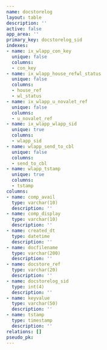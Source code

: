 ```yaml
---
name: docstorelog
layout: table
description: ''
active: false
app_area: ''
primary_key: docstorelog_sid
indexes:
- name: ix_wlapp_con_key
  unique: false
  columns:
  - con_key
- name: ix_wlapp_house_refwl_status
  unique: false
  columns:
  - house_ref
  - wl_status
- name: ix_wlapp_u_novalet_ref
  unique: false
  columns:
  - u_novalet_ref
- name: ix_wlapp_wlapp_sid
  unique: true
  columns:
  - wlapp_sid
- name: wlapp_send_to_cbl
  unique: false
  columns:
  - send_to_cbl
- name: wlapp_tstamp
  unique: true
  columns:
  - tstamp
columns:
- name: comp_avail
  type: varchar(10)
  description: ''
- name: comp_display
  type: varchar(10)
  description: ''
- name: created_dt
  type: datetime
  description: ''
- name: docfilename
  type: varchar(200)
  description: ''
- name: docstore_ref
  type: varchar(20)
  description: ''
- name: docstorelog_sid
  type: int(4)
  description: ''
- name: keyvalue
  type: varchar(50)
  description: ''
- name: tstamp
  type: timestamp
  description: ''
relations: []
pseudo_pk: 
---
```


